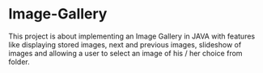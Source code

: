 # Image-Gallery

This project is about implementing an Image Gallery in JAVA with features like displaying stored images, next and previous images, slideshow of images and allowing a user to select an image of his / her choice from folder.
